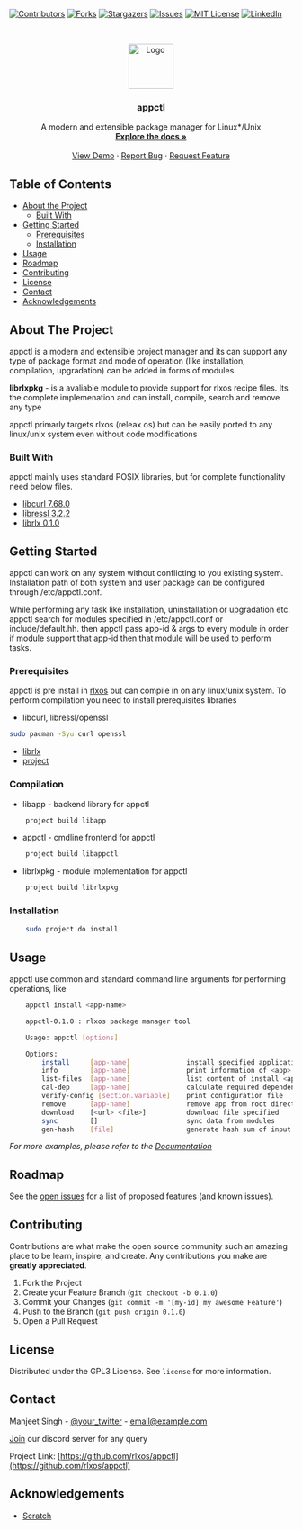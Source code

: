 <!--
*** Thanks for checking out this README Template. If you have a suggestion that would
*** make this better, please fork the repo and create a pull request or simply open
*** an issue with the tag "enhancement".
*** Thanks again! Now go create something AMAZING! :D
-->





<!-- PROJECT SHIELDS -->
<!--
*** I'm using markdown "reference style" links for readability.
*** Reference links are enclosed in brackets [ ] instead of parentheses ( ).
*** See the bottom of this document for the declaration of the reference variables
*** for contributors-url, forks-url, etc. This is an optional, concise syntax you may use.
*** https://www.markdownguide.org/basic-syntax/#reference-style-links
-->
[![Contributors][contributors-shield]][contributors-url]
[![Forks][forks-shield]][forks-url]
[![Stargazers][stars-shield]][stars-url]
[![Issues][issues-shield]][issues-url]
[![MIT License][license-shield]][license-url]
[![LinkedIn][linkedin-shield]][linkedin-url]



<!-- PROJECT LOGO -->
<br />
<p align="center">
  <a href="https://github.com/rlxos/appctl.git">
    <img src="images/logo.png" alt="Logo" width="80" height="80">
  </a>

  <h3 align="center">appctl</h3>

  <p align="center">
    A modern and extensible package manager for Linux*/Unix
    <br />
    <a href="https://github.com/rlxos/appctl"><strong>Explore the docs »</strong></a>
    <br />
    <br />
    <a href="https://github.com/rlxos/appctl">View Demo</a>
    ·
    <a href="https://github.com/rlxos/appctl/issues">Report Bug</a>
    ·
    <a href="https://github.com/rlxos/appctl/issues">Request Feature</a>
  </p>
</p>



<!-- TABLE OF CONTENTS -->
## Table of Contents

* [About the Project](#about-the-project)
  * [Built With](#built-with)
* [Getting Started](#getting-started)
  * [Prerequisites](#prerequisites)
  * [Installation](#installation)
* [Usage](#usage)
* [Roadmap](#roadmap)
* [Contributing](#contributing)
* [License](#license)
* [Contact](#contact)
* [Acknowledgements](#acknowledgements)



<!-- ABOUT THE PROJECT -->
## About The Project

<!-- [![Product Name Screen Shot][product-screenshot]](https://example.com) -->
appctl is a modern and extensible project manager and its can support any type of package format and mode of operation (like installation, compilation, upgradation) can be added in forms of modules.

**librlxpkg** - is a avaliable module to provide support for rlxos recipe files. Its the complete implemenation and can install, compile, search and remove any type

appctl primarly targets rlxos (releax os) but can be easily ported to any linux/unix system even without code modifications

### Built With
appctl mainly uses standard POSIX libraries, but for complete functionality need below files.
* [libcurl 7.68.0](https://curl.haxx.se/libcurl/)
* [libressl 3.2.2](https://www.libressl.org/)
* [librlx 0.1.0](https://github.com/rlxos/librlx)



<!-- GETTING STARTED -->
## Getting Started

appctl can work on any system without conflicting to you existing system. Installation path of both system and user package can be configured through /etc/appctl.conf.

While performing any task like installation, uninstallation or upgradation etc. appctl search for modules specified in /etc/appctl.conf or include/default.hh. then appctl pass app-id & args to every module in order if module support that app-id then that module will be used to perform tasks.

### Prerequisites

appctl is pre install in [rlxos](https://releax.in/) but can compile in on any linux/unix system. To perform compilation you need to install prerequisites libraries 
* libcurl, libressl/openssl
```bash
sudo pacman -Syu curl openssl
```
* [librlx](https://github.com/rlxos/librlx)
* [project](https://github.com/itsmanjeet/project)

### Compilation
* libapp - backend library for appctl
```bash
    project build libapp
```

* appctl - cmdline frontend for appctl
```bash
    project build libappctl
```

* librlxpkg - module implementation for appctl
```bash
    project build librlxpkg
```

### Installation
``` bash
    sudo project do install
```

<!-- USAGE EXAMPLES -->
## Usage
appctl use common and standard command line arguments for performing operations, like
```bash
    appctl install <app-name>
```

```bash
    appctl-0.1.0 : rlxos package manager tool

    Usage: appctl [options]

    Options:
        install     [app-name] 		        install specified application from app-id
        info        [app-name] 		        print information of <app>
        list-files  [app-name] 		        list content of install <app>
        cal-dep     [app-name] 		        calculate required dependencies of <app>
        verify-config [section.variable]    print configuration file
        remove      [app-name] 		        remove app from root directory
        download    [<url> <file>] 		    download file specified
        sync        [] 		                sync data from modules
        gen-hash    [file] 		            generate hash sum of input file
```

_For more examples, please refer to the [Documentation](https://github.com/rlxos/appctl/docs/appctl.html)_



<!-- ROADMAP -->
## Roadmap

See the [open issues](https://github.com/rlxos/appctl/issues) for a list of proposed features (and known issues).



<!-- CONTRIBUTING -->
## Contributing

Contributions are what make the open source community such an amazing place to be learn, inspire, and create. Any contributions you make are **greatly appreciated**.

1. Fork the Project
2. Create your Feature Branch (`git checkout -b 0.1.0`)
3. Commit your Changes (`git commit -m '[my-id] my awesome Feature'`)
4. Push to the Branch (`git push origin 0.1.0`)
5. Open a Pull Request



<!-- LICENSE -->
## License

Distributed under the GPL3 License. See `license` for more information.



<!-- CONTACT -->
## Contact
Manjeet Singh - [@your_twitter](https://twitter.com/your_username) - email@example.com

[Join](https://discord.gg/TXTxDTYcdg) our discord server for any query


Project Link: [https://github.com/rlxos/appctl](https://github.com/rlxos/appctl)



<!-- ACKNOWLEDGEMENTS -->
## Acknowledgements
* [Scratch](https://github.com/venomlinux/scratchpkg)





<!-- MARKDOWN LINKS & IMAGES -->
<!-- https://www.markdownguide.org/basic-syntax/#reference-style-links -->
[contributors-shield]: https://img.shields.io/github/contributors/rlxos/appctl.svg?style=flat-square
[contributors-url]: https://github.com/rlxos/appctl/graphs/contributors
[forks-shield]: https://img.shields.io/github/forks/rlxos/appctl.svg?style=flat-square
[forks-url]: https://github.com/rlxos/appctl/network/members
[stars-shield]: https://img.shields.io/github/stars/rlxos/appctl.svg?style=flat-square
[stars-url]: https://github.com/rlxos/appctl/stargazers
[issues-shield]: https://img.shields.io/github/issues/rlxos/appctl.svg?style=flat-square
[issues-url]: https://github.com/rlxos/appctl/issues
[license-shield]: https://img.shields.io/github/license/rlxos/appctl.svg?style=flat-square
[license-url]: https://github.com/rlxos/appctl/blob/master/license
[linkedin-shield]: https://img.shields.io/badge/-LinkedIn-black.svg?style=flat-square&logo=linkedin&colorB=555
[linkedin-url]: https://linkedin.com/in/releax
